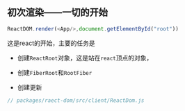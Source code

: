## 初次渲染——一切的开始

```js
ReactDOM.render(<App/>,document.getElementById("root"))
```

这是react的开始，主要的任务是

+ 创建`ReactRoot`对象，这是站在`react`顶点的对象，

+ 创建`FiberRoot`和`RootFiber`

+ 创建更新

```js
// packages/raect-dom/src/client/ReactDom.js

```

